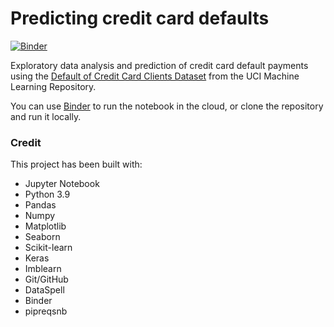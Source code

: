 # Predicting credit card defaults

[![Binder](https://mybinder.org/badge_logo.svg)](https://mybinder.org/v2/gh/Alhern/defaults_prediction/main)

Exploratory data analysis and prediction of credit card default payments using the [Default of Credit Card Clients Dataset](https://archive.ics.uci.edu/ml/datasets/default+of+credit+card+clients) from the UCI Machine Learning Repository.

You can use [Binder](https://mybinder.org/) to run the notebook in the cloud, or clone the repository and run it locally.

### Credit
This project has been built with:
- Jupyter Notebook
- Python 3.9
- Pandas
- Numpy
- Matplotlib
- Seaborn
- Scikit-learn
- Keras
- Imblearn
- Git/GitHub
- DataSpell
- Binder
- pipreqsnb

